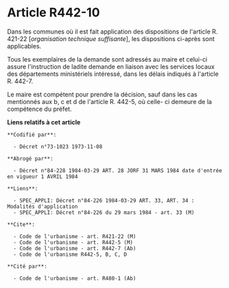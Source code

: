 # Article R442-10

Dans les communes où il est fait application des dispositions de l'article R. 421-22 [*organisation technique suffisante*],
les dispositions ci-après sont applicables.

Tous les exemplaires de la demande sont adressés au maire et celui-ci assure l'instruction de ladite demande en liaison avec
les services locaux des départements ministériels intéressé, dans les délais indiqués à l'article R. 442-7.

Le maire est compétent pour prendre la décision, sauf dans les cas mentionnés aux b, c et d de l'article R. 442-5, où celle-
ci demeure de la compétence du préfet.

**Liens relatifs à cet article**

	**Codifié par**:

	  - Décret n°73-1023 1973-11-08

	**Abrogé par**:

	  - Décret n°84-228 1984-03-29 ART. 28 JORF 31 MARS 1984 date d'entrée en vigueur 1 AVRIL 1984

	**Liens**:

	  - SPEC_APPLI: Décret n°84-226 1984-03-29 ART. 33, ART. 34 : Modalités d'application
	  - SPEC_APPLI: Décret n°84-226 du 29 mars 1984 - art. 33 (M)

	**Cite**:

	  - Code de l'urbanisme - art. R421-22 (M)
	  - Code de l'urbanisme - art. R442-5 (M)
	  - Code de l'urbanisme - art. R442-7 (Ab)
	  - Code de l'urbanisme R442-5, B, C, D

	**Cité par**:

	  - Code de l'urbanisme - art. R480-1 (Ab)
